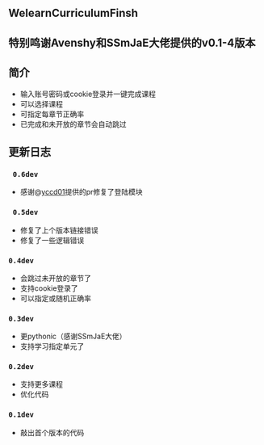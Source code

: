 ## **WelearnCurriculumFinsh**

## 特别鸣谢Avenshy和SSmJaE大佬提供的v0.1-4版本
  

## 简介
* 输入账号密码或cookie登录并一键完成课程
* 可以选择课程
* 可指定每章节正确率
* 已完成和未开放的章节会自动跳过

## 更新日志

### ` 0.6dev`
* 感谢@[yccd01](https://gitee.com/yccd01)提供的pr修复了登陆模块 

### ` 0.5dev` 

* 修复了上个版本链接错误
* 修复了一些逻辑错误

### `0.4dev`
* 会跳过未开放的章节了
* 支持cookie登录了
* 可以指定或随机正确率

### `0.3dev`
* 更pythonic（感谢SSmJaE大佬）
* 支持学习指定单元了

### `0.2dev`
* 支持更多课程
* 优化代码

### `0.1dev`
* 敲出首个版本的代码
